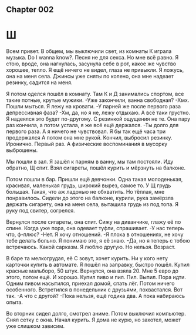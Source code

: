 ## Chapter 002
# Ш

Всем привет.
В общем, мы выключили свет, из комнаты К
играла музыка. Do I wanna know?. Песня не
для секса. Но мне всё равно. Я стою, вроде,
она нагнулась, засунула себе в рот, какое
же чувство хорошее, тепло. Я ещё ничего не
видел, глаза не привыкли. Я ложусь, она на
меня села. Джинсы уже сняты по колено, она
мне надеает резинку, садится на меня. 

Я потом оделся пошёл в комнату. Там К и Д
занимались спортом, все такие потные, крутые
мужики. -Уже закончили, ванна свободная? -Хмх.
Пошли мыться. Я лежу на кровати. -У парней же
после первого раза депрессивная фаза? -Хм,
да, но я не, лежу отдыхаю. А всё таки грустно.
Я надеялся это будет по-другому. С резинкой
ощущения не те. Она пару раз кончила, а потом
устала, я же всё ещё держался. -Ты долго для
первого раза. А я ничего не чувствовал. Я бы
так ещё часа три продержался  А потом она мне
рукой. Кончил, выбросил резинку. Иронично.
Первый раз. А физические воспоминания в
мусорку выброшены.

Мы пошли в зал. Я зашёл к парням в ванну,
мы там постояли. Иду обратно, Щ спит. Взял
сигареты, пошёл курить и мёрзнуть на балконе.

Потом пошли в бар. Пришли ещё девчонки. Одна
такая молоденькая, красивая, маленькая грудь,
широкий вырез, самое то. У Щ грудь большая.
Такая, что аж ладонью не обхватить. Но тёплая,
мне понравилось. Сидели до этого на балконе,
курили, рука замёрзла держать сигарету, она
на меня села, вытащила грудь из под топа.
Я руку под свитер, согрелся.

Вернулся после сигареты, она спит. Сижу
на диванчике, глажу её по спине. Когда уже
пора, она одевает туфли, спрашивает. -У нас
теперь что, ф-плюс? -Нет. Я хочу отношений.
-Я плоха в отношениях, не хочу тебе делать
больно. Я понимаю это, я её знаю. -Да, но
я теперь с тобою встречаюсь. Какой сарказм.
Я люблю другую. Но нельзя. Возраст.

В баре та мелкогрудая, её С зовут, хочет
курить. Ни у кого нету карточки купить в
автомате. Я пошёл на заправку, быстро пошёл.
Купил красные мальборо, 50 штук. Вернулся,
она взяла 20. Мне 5 евро до этого, потом ещё.
И хорошо. Купил пиво и пил. Пил. Выпил. Пора
идти. Одним пивом насытился, приехал домой,
спать лёг. Потом ничего особенного. Встретился
в понедельник с друзьями, похвастался. Вот так.
-А что с другой? -Пока нельзя, ещё годика два.
А пока набираюсь опыта.

Во вторник сидел долго, смотрел аниме.
Потом выключил компьютер. Снял сетку с окна.
Начал курить. Я дома не курю, но захотел,
может уже слишком зависим.

